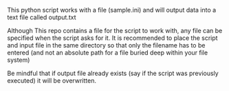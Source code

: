 This python script works with a file (sample.ini) and will output data into a text file called output.txt

Although This repo contains a file for the script to work with, any file can be specified when the script asks for it. It is recommended to place the script and input file in the same directory so that only the filename has to be entered (and not an absolute path for a file buried deep within your file system)

Be mindful that if output file already exists (say if the script was previously executed) it will be overwritten. 
